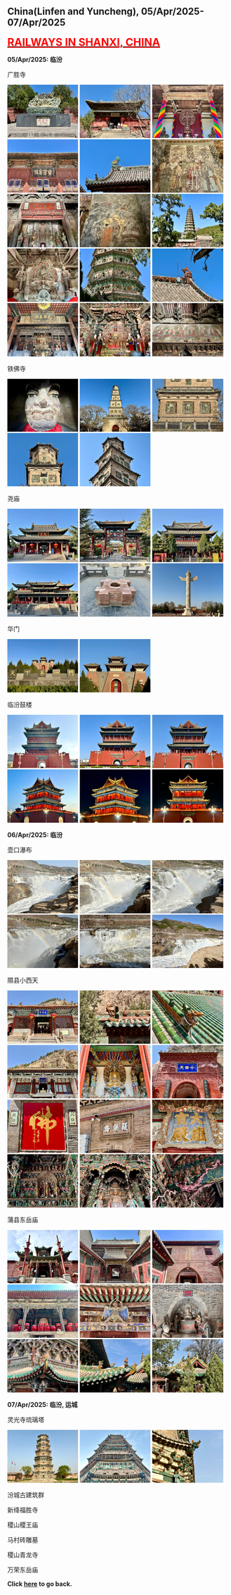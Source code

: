 ## China(Linfen and Yuncheng), 05/Apr/2025-07/Apr/2025

**[<font color=red size=5><u>RAILWAYS IN SHANXI, CHINA</u></font>](https://wqgcx.github.io/transport/20250405CN/CR/)**

**05/Apr/2025: 临汾**

广胜寺

<img src="../20250405CN_photos/IMG_8187.jpeg" width="32%">
<img src="../20250405CN_photos/IMG_8188.jpeg" width="32%">
<img src="../20250405CN_photos/IMG_8189.jpeg" width="32%">
<img src="../20250405CN_photos/IMG_8192.jpeg" width="32%">
<img src="../20250405CN_photos/IMG_8195.jpeg" width="32%">
<img src="../20250405CN_photos/IMG_8203.jpeg" width="32%">
<img src="../20250405CN_photos/IMG_8204.jpeg" width="32%">
<img src="../20250405CN_photos/IMG_8205.jpeg" width="32%">
<img src="../20250405CN_photos/IMG_8210.jpeg" width="32%">
<img src="../20250405CN_photos/IMG_8215.jpeg" width="32%">
<img src="../20250405CN_photos/IMG_8217.jpeg" width="32%">
<img src="../20250405CN_photos/IMG_8218.jpeg" width="32%">
<img src="../20250405CN_photos/IMG_8219.jpeg" width="32%">
<img src="../20250405CN_photos/IMG_8223.jpeg" width="32%">
<img src="../20250405CN_photos/IMG_8226.jpeg" width="32%">

铁佛寺

<img src="../20250405CN_photos/IMG_8236.jpeg" width="32%">
<img src="../20250405CN_photos/IMG_8237.jpeg" width="32%">
<img src="../20250405CN_photos/IMG_8238.jpeg" width="32%">
<img src="../20250405CN_photos/IMG_8240.jpeg" width="32%">
<img src="../20250405CN_photos/IMG_8245.jpeg" width="32%">

尧庙

<img src="../20250405CN_photos/IMG_8249.jpeg" width="32%">
<img src="../20250405CN_photos/IMG_8251.jpeg" width="32%">
<img src="../20250405CN_photos/IMG_8254.jpeg" width="32%">
<img src="../20250405CN_photos/IMG_8258.jpeg" width="32%">
<img src="../20250405CN_photos/IMG_8261.jpeg" width="32%">
<img src="../20250405CN_photos/IMG_8262.jpeg" width="32%">

华门

<img src="../20250405CN_photos/IMG_8264.jpeg" width="32%">
<img src="../20250405CN_photos/IMG_8265.jpeg" width="32%">

临汾鼓楼

<img src="../20250405CN_photos/IMG_8228.jpeg" width="32%">
<img src="../20250405CN_photos/IMG_8229.jpeg" width="32%">
<img src="../20250405CN_photos/IMG_8230.jpeg" width="32%">
<img src="../20250405CN_photos/IMG_8269.jpeg" width="32%">
<img src="../20250405CN_photos/IMG_8271.jpeg" width="32%">
<img src="../20250405CN_photos/IMG_8274.jpeg" width="32%">

**06/Apr/2025: 临汾**

壶口瀑布

<img src="../20250405CN_photos/IMG_8277.jpeg" width="32%">
<img src="../20250405CN_photos/IMG_8279.jpeg" width="32%">
<img src="../20250405CN_photos/IMG_8285.jpeg" width="32%">
<img src="../20250405CN_photos/IMG_8287.jpeg" width="32%">
<img src="../20250405CN_photos/IMG_8292.jpeg" width="32%">
<img src="../20250405CN_photos/IMG_8297.jpeg" width="32%">

隰县小西天

<img src="../20250405CN_photos/IMG_8301.jpeg" width="32%">
<img src="../20250405CN_photos/IMG_8302.jpeg" width="32%">
<img src="../20250405CN_photos/IMG_8303.jpeg" width="32%">
<img src="../20250405CN_photos/IMG_8304.jpeg" width="32%">
<img src="../20250405CN_photos/IMG_8305.jpeg" width="32%">
<img src="../20250405CN_photos/IMG_8306.jpeg" width="32%">
<img src="../20250405CN_photos/IMG_8307.jpeg" width="32%">
<img src="../20250405CN_photos/IMG_8309.jpeg" width="32%">
<img src="../20250405CN_photos/IMG_8311.jpeg" width="32%">
<img src="../20250405CN_photos/IMG_8316.jpeg" width="32%">
<img src="../20250405CN_photos/IMG_8317.jpeg" width="32%">
<img src="../20250405CN_photos/IMG_8318.jpeg" width="32%">

蒲县东岳庙

<img src="../20250405CN_photos/IMG_8339.jpeg" width="32%">
<img src="../20250405CN_photos/IMG_8323.jpeg" width="32%">
<img src="../20250405CN_photos/IMG_8324.jpeg" width="32%">
<img src="../20250405CN_photos/IMG_8326.jpeg" width="32%">
<img src="../20250405CN_photos/IMG_8328.jpeg" width="32%">
<img src="../20250405CN_photos/IMG_8332.jpeg" width="32%">
<img src="../20250405CN_photos/IMG_8333.jpeg" width="32%">
<img src="../20250405CN_photos/IMG_8335.jpeg" width="32%">
<img src="../20250405CN_photos/IMG_8336.jpeg" width="32%">

**07/Apr/2025: 临汾, 运城**

灵光寺琉璃塔

<img src="../20250405CN_photos/IMG_8351.jpeg" width="32%">
<img src="../20250405CN_photos/IMG_8353.jpeg" width="32%">
<img src="../20250405CN_photos/IMG_8349.jpeg" width="32%">

汾城古建筑群

新绛福胜寺

稷山稷王庙

马村砖雕墓

稷山青龙寺

万荣东岳庙

**Click [here](https://wqgcx.github.io/transport/) to go back.**
